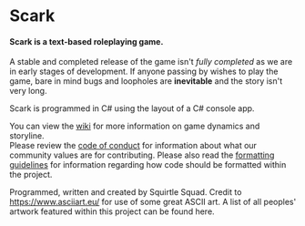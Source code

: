 # Scark
#### Scark is a text-based roleplaying game.

A stable and completed release of the game isn't _fully completed_ as we are in early stages of development. If anyone passing by wishes to play the game, bare in mind bugs and loopholes are **inevitable** and the story isn't very long.

Scark is programmed in C# using the layout of a C# console app.

You can view the [wiki](https://github.com/SquirtleSquadProgramming/ScarkSource/wiki) for more information on game dynamics and storyline.<br>
Please review the [code of conduct](https://github.com/SquirtleSquadProgramming/ScarkSource/blob/master/CODE_OF_CONDUCT.md) for information about what our community values are for contributing.
Please also read the [formatting guidelines](https://github.com/SquirtleSquadProgramming/ScarkSource/blob/master/FORMATTING_GUIDELINES.md) for information regarding how code should be formatted within the project.

Programmed, written and created by Squirtle Squad.
Credit to https://www.asciiart.eu/ for use of some great ASCII art. A list of all peoples' artwork featured within this project can be found here.
